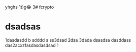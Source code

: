 

yhghs
1t)g😂
3# fcrypto
# dsadsas
1dasdasdd
 b
sdddd
s
ss3dsad
2dsa
3dada
dsasdsa
dasddass
das2acxzfasdasdasdsad
1
